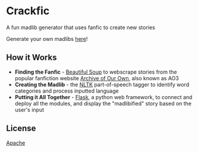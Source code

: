 # Crackfic

A fun madlib generator that uses fanfic to create new stories

Generate your own madlibs [here](http://crackfic.herokuapp.com/)!

## How it Works

- **Finding the Fanfic** -  [Beautiful Soup](https://pypi.org/project/beautifulsoup4/) to webscrape stories from the popular fanfiction website [Archive of Our Own](https://archiveofourown.org/), also known as AO3
- **Creating the Madlib** - the [NLTK](https://www.nltk.org/) part-of-speech tagger to identify word categories and process inputted language
- **Putting it All Together** - [Flask](https://flask.palletsprojects.com/en/1.1.x/), a python web framework, to connect and deploy all the modules, and display the "madlibified" story based on the user's input

## License
[Apache](https://choosealicense.com/licenses/apache-2.0/)
